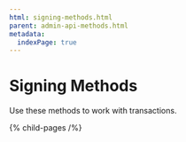 ```yaml
---
html: signing-methods.html
parent: admin-api-methods.html
metadata:
  indexPage: true
---
```

# Signing Methods

Use these methods to work with transactions.


{% child-pages /%}
